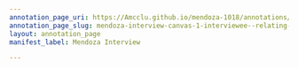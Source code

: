 ```yaml
---
annotation_page_uri: https://Amcclu.github.io/mendoza-1018/annotations/mendoza-interview-canvas-1-interviewee--relating-personal-detail--reminiscing--body-language--sigh--nods-.json
annotation_page_slug: mendoza-interview-canvas-1-interviewee--relating-personal-detail--reminiscing--body-language--sigh--nods-
layout: annotation_page
manifest_label: Mendoza Interview

---
```

